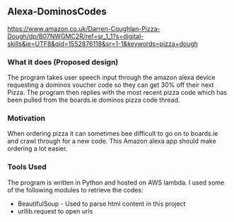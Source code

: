 ## Alexa-DominosCodes

https://www.amazon.co.uk/Darren-Coughlan-Pizza-Dough/dp/B07NWGMC2R/ref=sr_1_1?s=digital-skills&ie=UTF8&qid=1552876118&sr=1-1&keywords=pizza+dough

### What it does (Proposed design)
The program takes user speech input through the amazon alexa device requesting a dominos voucher code so they can get 30% off their next
Pizza. The program then replies with the most recent pizza code which has been pulled from the boards.ie dominos pizza code thread.

### Motivation
When ordering pizza it can sometimes bee difficult to go on to boards.ie and crawl through for a new code. This Amazon alexa app should 
make ordering a lot easier.

### Tools Used
The program is written in Python and hosted on AWS lambda. I used some of the following modules to retrieve the codes:
* BeautifulSoup - Used to parse html content in this project
* urllib.request to open urls


